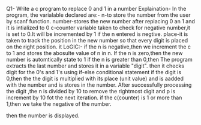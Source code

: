 Q1- Write a c program to replace 0 and 1 in a number
Explaination-
In the program, the varialable declared are:-
n-to store the number from the user by scanf function.
number-stores the new number after replacing 0 an 1 and it is intialized to 0
c-counter variable taken to check for negative number,it is set to 0.It will be incremented by 1 if the n entered is negtive.
place-it is taken to track the position in the new number so that every digit is placed on the right position.
it
LoGIC:-
if the n is negative,then we increment the c to 1 and stores the abosulte value of n in n.
If the n is zero,then the new number is automtically state to 1
if the n is greater than 0,then 
The program extracts the last number and stores it in a variable "digit".
then it checks digit for the 0's and 1's using if-else conditional statement
if the digit is 0,then the the digit is multiplied with its place (unit value) and is aadded with the number and is stores in the number.
After successfully processing the digit ,the n is divided by 10 to remove the rightmost digit and p is increment by 10 fot the next iteration.
 if the c(counter) is 1 or more than 1,then we take the negative of the number.
 
then the number is displayed.
